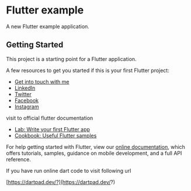 # Flutter example

A new Flutter example application.

## Getting Started

This project is a starting point for a Flutter application.

A few resources to get you started if this is your first Flutter project:

- [Get into touch with me](https://github.com/KGPARMAR/)
- [LinkedIn](https://www.linkedin.com/in/kgparmar/)
- [Twitter](https://twitter.com/kgparmar76)
- [Facebook](https://www.facebook.com/kgparmar76/)
- [Instagram](https://www.instagram.com/kgparmar76)

visit to official flutter documentation

- [Lab: Write your first Flutter app](https://flutter.dev/docs/get-started/codelab)
- [Cookbook: Useful Flutter samples](https://flutter.dev/docs/cookbook)

For help getting started with Flutter, view our
[online documentation](https://flutter.dev/docs), which offers tutorials,
samples, guidance on mobile development, and a full API reference.

If you have run online dart  code to visit following url
 
[https://dartpad.dev/?](https://dartpad.dev/?)
